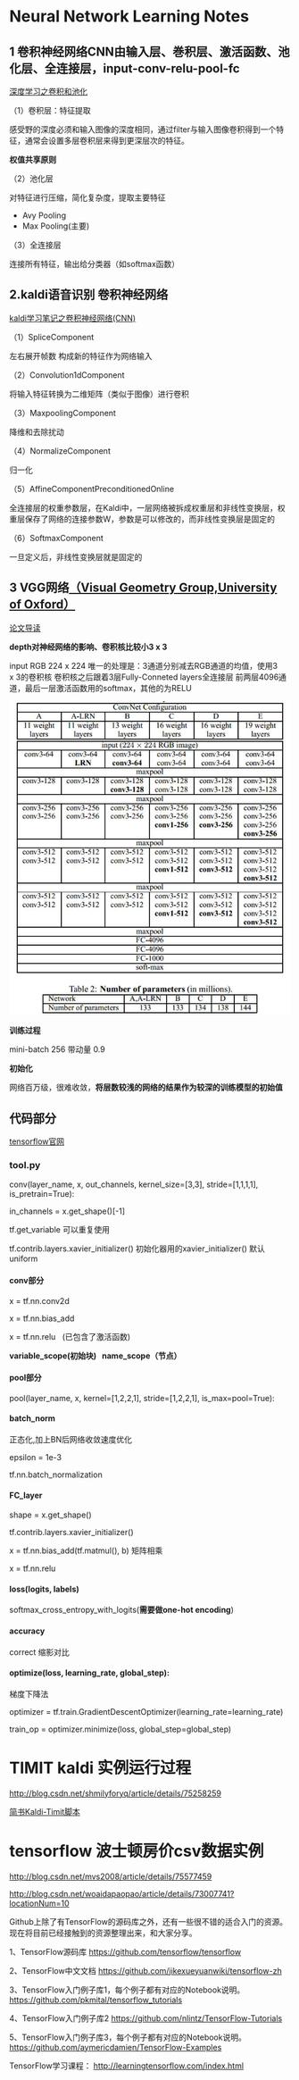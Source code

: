 # Neural Network Learning Notes

## 1 卷积神经网络CNN由输入层、巻积层、激活函数、池化层、全连接层，input-conv-relu-pool-fc 

[深度学习之卷积和池化](https://www.cnblogs.com/believe-in-me/p/6645402.html)

（1）卷积层：特征提取 

感受野的深度必须和输入图像的深度相同，通过filter与输入图像卷积得到一个特征，通常会设置多层卷积层来得到更深层次的特征。

**权值共享原则**

（2）池化层

对特征进行压缩，简化复杂度，提取主要特征

- Avy Pooling
- Max Pooling(主要)

（3）全连接层

连接所有特征，输出给分类器（如softmax函数）

## 2.kaldi语音识别 卷积神经网络

[kaldi学习笔记之卷积神经网络(CNN)](http://blog.csdn.net/DuishengChen/article/details/50085707)

（1）SpliceComponent

左右展开帧数 构成新的特征作为网络输入

（2）Convolution1dComponent

将输入特征转换为二维矩阵（类似于图像）进行卷积

（3）MaxpoolingComponent

降维和去除扰动

（4）NormalizeComponent

归一化

（5）AffineComponentPreconditionedOnline

全连接层的权重参数层，在Kaldi中，一层网络被拆成权重层和非线性变换层，权重层保存了网络的连接参数W，参数是可以修改的，而非线性变换层是固定的

（6）SoftmaxComponent

一旦定义后，非线性变换层就是固定的

## 3 VGG网络[（Visual Geometry Group,University of Oxford）](http://www.robots.ox.ac.uk/~vgg/research/very_deep/)

[论文导读](https://arxiv.org/abs/1409.1556)

**depth对神经网络的影响、卷积核比较小3 x 3**

input RGB 224 x 224 唯一的处理是：3通道分别减去RGB通道的均值，使用3 x 3的卷积核 卷积核之后跟着3层Fully-Conneted layers全连接层 前两层4096通道，最后一层激活函数用的softmax，其他的为RELU

![](https://github.com/Nrdxh/deep-learning-notes/blob/master/image/vgg.jpg?raw=true)

**训练过程**

mini-batch 256 带动量 0.9

**初始化**

网络百万级，很难收敛，**将层数较浅的网络的结果作为较深的训练模型的初始值**

## 代码部分

[tensorflow官网](www.tensorflow.org)

### tool.py

conv(layer_name, x, out_channels, kernel_size=[3,3], stride=[1,1,1,1], is_pretrain=True):

in_channels = x.get_shape()[-1]

tf.get_variable 可以重复使用 

tf.contrib.layers.xavier_initializer()  初始化器用的xavier_initializer() 默认uniform

#### conv部分

x = tf.nn.conv2d

x = tf.nn.bias_add

x = tf.nn.relu   (已包含了激活函数)

**variable_scope(初始块)   name_scope（节点）**

#### pool部分

pool(layer_name, x, kernel=[1,2,2,1], stride=[1,2,2,1], is_max=pool=True):

#### batch_norm

正态化,加上BN后网络收敛速度优化

epsilon = 1e-3

tf.nn.batch_normalization

#### FC_layer

shape = x.get_shape()

tf.contrib.layers.xavier_initializer()

x = tf.nn.bias_add(tf.matmul(), b) 矩阵相乘

x = tf.nn.relu

#### loss(logits, labels)

softmax_cross_entropy_with_logits(**需要做one-hot encoding**)

#### accuracy

correct 缩影对比

#### optimize(loss, learning_rate, global_step):

梯度下降法

optimizer = tf.train.GradientDescentOptimizer(learning_rate=learning_rate)

train_op = optimizer.minimize(loss, global_step=global_step)


# TIMIT kaldi 实例运行过程
http://blog.csdn.net/shmilyforyq/article/details/75258259

[简书Kaldi-Timit脚本](http://www.jianshu.com/p/5978380c3f82)

# tensorflow 波士顿房价csv数据实例
http://blog.csdn.net/mvs2008/article/details/75577459

http://blog.csdn.net/woaidapaopao/article/details/73007741?locationNum=10

Github上除了有TensorFlow的源码库之外，还有一些很不错的适合入门的资源。现在将目前已经接触到的资源整理出来，和大家分享。

1、TensorFlow源码库
https://github.com/tensorflow/tensorflow

2、TensorFlow中文文档
https://github.com/jikexueyuanwiki/tensorflow-zh

3、TensorFlow入门例子库1，每个例子都有对应的Notebook说明。
https://github.com/pkmital/tensorflow_tutorials

4、TensorFlow入门例子库2
https://github.com/nlintz/TensorFlow-Tutorials

5、TensorFlow入门例子库3，每个例子都有对应的Notebook说明。
https://github.com/aymericdamien/TensorFlow-Examples

TensorFlow学习课程：
http://learningtensorflow.com/index.html

